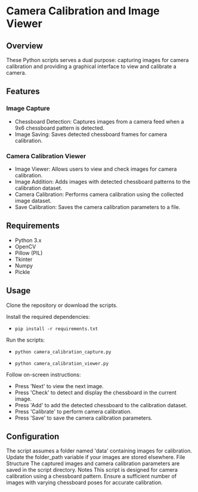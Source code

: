 # Camera Calibration and Image Viewer

## Overview
These Python scripts serves a dual purpose: capturing images for camera calibration and providing a graphical interface to view and calibrate a camera.

## Features

### Image Capture

- Chessboard Detection: Captures images from a camera feed when a 9x6 chessboard pattern is detected.
- Image Saving: Saves detected chessboard frames for camera calibration.

### Camera Calibration Viewer

- Image Viewer: Allows users to view and check images for camera calibration.
- Image Addition: Adds images with detected chessboard patterns to the calibration dataset.
- Camera Calibration: Performs camera calibration using the collected image dataset.
- Save Calibration: Saves the camera calibration parameters to a file.


## Requirements
- Python 3.x
- OpenCV
- Pillow (PIL)
- Tkinter
- Numpy
- Pickle

## Usage
Clone the repository or download the scripts.

Install the required dependencies:

- `pip install -r requirements.txt`

Run the scripts:

- `python camera_calibration_capture.py`

- `python camera_calibration_viewer.py`

Follow on-screen instructions:

- Press 'Next' to view the next image.
- Press 'Check' to detect and display the chessboard in the current image.
- Press 'Add' to add the detected chessboard to the calibration dataset.
- Press 'Calibrate' to perform camera calibration.
- Press 'Save' to save the camera calibration parameters.

## Configuration
The script assumes a folder named 'data' containing images for calibration. Update the folder_path variable if your images are stored elsewhere.
File Structure
The captured images and camera calibration parameters are saved in the script directory.
Notes
This script is designed for camera calibration using a chessboard pattern.
Ensure a sufficient number of images with varying chessboard poses for accurate calibration.